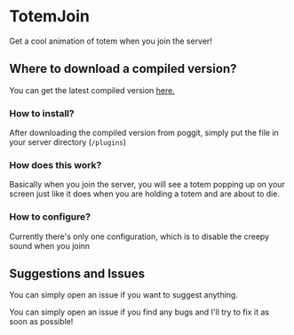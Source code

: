 # TotemJoin
Get a cool animation of totem when you join the server!

## Where to download a compiled version?

You can get the latest compiled version [here.](https://poggit.pmmp.io/ci/Shelly7w7/TotemJoin)

### How to install?

After downloading the compiled version from poggit, simply put the file in your server directory (``/plugins``)

### How does this work?

Basically when you join the server, you will see a totem popping up on your screen just
like it does when you are holding a totem and are about to die.

### How to configure?

Currently there's only one configuration, which is to disable the creepy sound when you joinn

## Suggestions and Issues

You can simply open an issue if you want to suggest anything.

You can simply open an issue if you find any bugs and I'll try to fix it as soon as possible!
